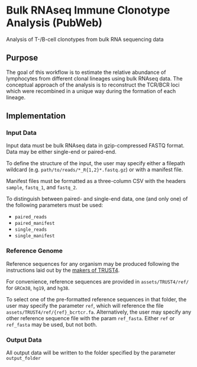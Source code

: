 # Bulk RNAseq Immune Clonotype Analysis (PubWeb)
Analysis of T-/B-cell clonotypes from bulk RNA sequencing data

## Purpose

The goal of this workflow is to estimate the relative abundance of lymphocytes
from different clonal lineages using bulk RNAseq data. The conceptual approach
of the analysis is to reconstruct the TCR/BCR loci which were recombined in
a unique way during the formation of each lineage.

## Implementation

### Input Data

Input data must be bulk RNAseq data in gzip-compressed FASTQ format. Data may
be either single-end or paired-end.

To define the structure of the input, the user may specify either a filepath
wildcard (e.g. `path/to/reads/*_R{1,2}*.fastq.gz`) or with a manifest file.

Manifest files must be formatted as a three-column CSV with the headers
`sample`, `fastq_1`, and `fastq_2`.

To distinguish between paired- and single-end data, one (and only one) of the
following parameters must be used:
 - `paired_reads`
 - `paired_manifest`
 - `single_reads`
 - `single_manifest`

### Reference Genome

Reference sequences for any organism may be produced following the instructions
laid out by the [makers of TRUST4](https://github.com/liulab-dfci/TRUST4#build-custom-vjc-gene-database-files-for--f-and---ref).

For convenience, reference sequences are provided in `assets/TRUST4/ref/` for `GRCm38`, `hg19`, and `hg38`.

To select one of the pre-formatted reference sequences in that folder, the user may specify
the parameter `ref`, which will reference the file `assets/TRUST4/ref/{ref}_bcrtcr.fa`.
Alternatively, the user may specify any other reference sequence file with the param `ref_fasta`.
Either `ref` or `ref_fasta` may be used, but not both.

### Output Data

All output data will be written to the folder specified by the parameter `output_folder`
